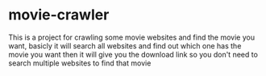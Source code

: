 # movie-crawler

This is a project for crawling some movie websites and find the movie you want, basicly it will search all websites and find out which one has the movie you want then it will give you the download link so you don't need to search multiple websites to find that movie
